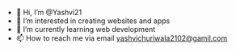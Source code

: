 - 👋 Hi, I’m @Yashvi21
- 👀 I’m interested in creating websites and apps
- 🌱 I’m currently learning web development
- 📫 How to reach me via email yashvichuriwala2102@gamil.com

<!---
Yashvi21/Yashvi21 is a ✨ special ✨ repository because its `README.md` (this file) appears on your GitHub profile.
You can click the Preview link to take a look at your changes.
--->
